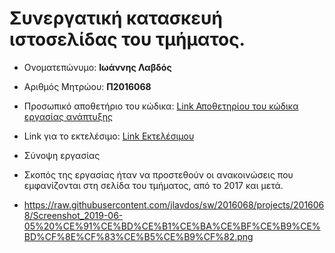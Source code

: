 # Συνεργατική κατασκευή ιστοσελίδας του τμήματος.


*  Ονοματεπώνυμο: **Ιωάννης Λαβδός**
*  Αριθμός Μητρώου: **Π2016068**
*  Προσωπικό αποθετήριο του κώδικα: [Link Αποθετηρίου του κώδικα εργασίας ανάπτυξης](https://github.com/jlavdos/site-gr)
*  Link για το εκτελέσιμο: [Link Εκτελέσιμου](https://ioniodi.github.io/site-gr)


* Σύνοψη εργασίας  
* Σκοπός της εργασίας ήταν να προστεθούν οι ανακοινώσεις που εμφανίζονται στη σελίδα του τμήματος, από το 2017 και μετά. 
* https://raw.githubusercontent.com/jlavdos/sw/2016068/projects/2016068/Screenshot_2019-06-05%20%CE%91%CE%BD%CE%B1%CE%BA%CE%BF%CE%B9%CE%BD%CF%8E%CF%83%CE%B5%CE%B9%CF%82.png
